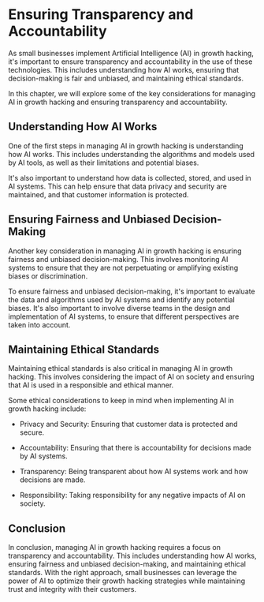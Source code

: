 Ensuring Transparency and Accountability
==================================================================================

As small businesses implement Artificial Intelligence (AI) in growth hacking, it's important to ensure transparency and accountability in the use of these technologies. This includes understanding how AI works, ensuring that decision-making is fair and unbiased, and maintaining ethical standards.

In this chapter, we will explore some of the key considerations for managing AI in growth hacking and ensuring transparency and accountability.

Understanding How AI Works
--------------------------

One of the first steps in managing AI in growth hacking is understanding how AI works. This includes understanding the algorithms and models used by AI tools, as well as their limitations and potential biases.

It's also important to understand how data is collected, stored, and used in AI systems. This can help ensure that data privacy and security are maintained, and that customer information is protected.

Ensuring Fairness and Unbiased Decision-Making
----------------------------------------------

Another key consideration in managing AI in growth hacking is ensuring fairness and unbiased decision-making. This involves monitoring AI systems to ensure that they are not perpetuating or amplifying existing biases or discrimination.

To ensure fairness and unbiased decision-making, it's important to evaluate the data and algorithms used by AI systems and identify any potential biases. It's also important to involve diverse teams in the design and implementation of AI systems, to ensure that different perspectives are taken into account.

Maintaining Ethical Standards
-----------------------------

Maintaining ethical standards is also critical in managing AI in growth hacking. This involves considering the impact of AI on society and ensuring that AI is used in a responsible and ethical manner.

Some ethical considerations to keep in mind when implementing AI in growth hacking include:

* Privacy and Security: Ensuring that customer data is protected and secure.

* Accountability: Ensuring that there is accountability for decisions made by AI systems.

* Transparency: Being transparent about how AI systems work and how decisions are made.

* Responsibility: Taking responsibility for any negative impacts of AI on society.

Conclusion
----------

In conclusion, managing AI in growth hacking requires a focus on transparency and accountability. This includes understanding how AI works, ensuring fairness and unbiased decision-making, and maintaining ethical standards. With the right approach, small businesses can leverage the power of AI to optimize their growth hacking strategies while maintaining trust and integrity with their customers.
